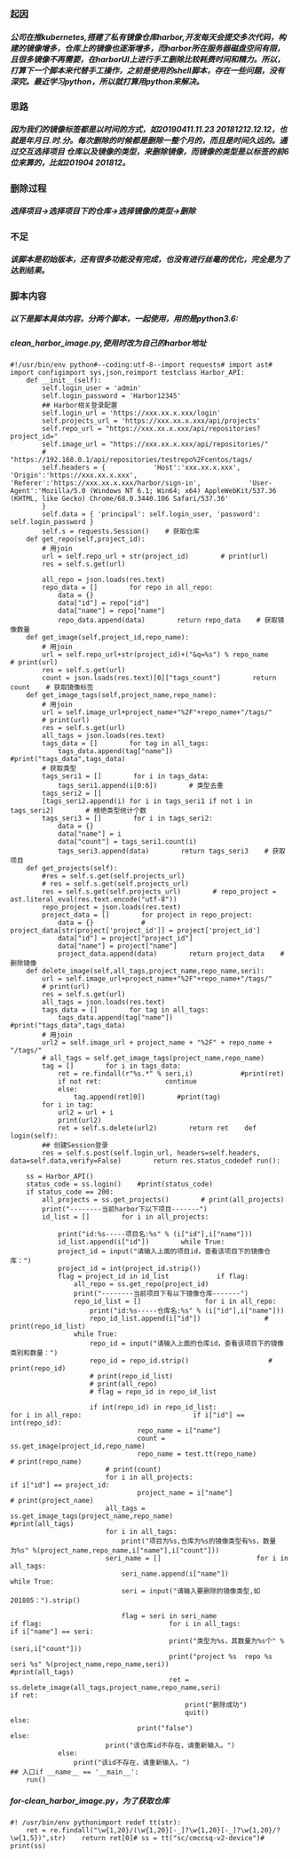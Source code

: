 ### 起因

##### 公司在推kubernetes,搭建了私有镜像仓库harbor,开发每天会提交多次代码，构建的镜像增多，仓库上的镜像也逐渐增多，而harbor所在服务器磁盘空间有限，且很多镜像不再需要，在harborUI上进行手工删除比较耗费时间和精力。所以，打算下一个脚本来代替手工操作，之前是使用的shell脚本，存在一些问题，没有深究。最近学习python，所以就打算用python来解决。

### 思路

##### 因为我们的镜像标签都是以时间的方式，如20190411.11.23 20181212.12.12，也就是年月日.时.分。每次删除的时候都是删除一整个月的，而且是时间久远的。通过交互选择项目 仓库以及镜像的类型，来删除镜像，而镜像的类型是以标签的前6位来算的，比如201904 201812。

### 删除过程

##### 选择项目→选择项目下的仓库→选择镜像的类型→删除

### 不足

##### 该脚本是初始版本，还有很多功能没有完成，也没有进行丝毫的优化，完全是为了达到结果。

### 脚本内容

##### 以下是脚本具体内容，分两个脚本，一起使用，用的是python3.6:

##### clean_harbor_image.py,使用时改为自己的harbor地址

	#!/usr/bin/env python#--coding:utf-8--import requests# import ast# import configimport sys,json,reimport testclass Harbor_API:
		def __init__(self):
			self.login_user = 'admin'
			self.login_password = 'Harbor12345'
			## Harbor相关登录配置
			self.login_url = 'https://xxx.xx.x.xxx/login'
			self.projects_url = 'https://xxx.xx.x.xxx/api/projects'
			self.repo_url = "https://xxx.xx.x.xxx/api/repositories?project_id="
			self.image_url = "https://xxx.xx.x.xxx/api/repositories/"
			# "https://192.168.0.1/api/repositories/testrepo%2Fcentos/tags/
			self.headers = {            'Host':'xxx.xx.x.xxx',            'Origin':'https://xxx.xx.x.xxx',            'Referer':'https://xxx.xx.x.xxx/harbor/sign-in',            'User-Agent':'Mozilla/5.0 (Windows NT 6.1; Win64; x64) AppleWebKit/537.36 (KHTML, like Gecko) Chrome/68.0.3440.106 Safari/537.36'
			}
			self.data = { 'principal': self.login_user, 'password': self.login_password }
			self.s = requests.Session()    # 获取仓库
		def get_repo(self,project_id):
			# 用join
			url = self.repo_url + str(project_id)        # print(url)
			res = self.s.get(url)

			all_repo = json.loads(res.text)
			repo_data = []        for repo in all_repo:
				data = {}
				data["id"] = repo["id"]
				data["name"] = repo["name"]
				repo_data.append(data)        return repo_data    # 获取镜像数量
		def get_image(self,project_id,repo_name):
			# 用join
			url = self.repo_url+str(project_id)+("&q=%s") % repo_name        # print(url)
			res = self.s.get(url)
			count = json.loads(res.text)[0]["tags_count"]        return count    # 获取镜像标签
		def get_image_tags(self,project_name,repo_name):
			# 用join
			url = self.image_url+project_name+"%2F"+repo_name+"/tags/"
			# print(url)
			res = self.s.get(url)
			all_tags = json.loads(res.text)
			tags_data = []        for tag in all_tags:
				tags_data.append(tag["name"])        #print("tags_data",tags_data)
			# 获取类型
			tags_seri1 = []        for i in tags_data:
				tags_seri1.append(i[0:6])        # 类型去重
			tags_seri2 = []
			[tags_seri2.append(i) for i in tags_seri1 if not i in tags_seri2]        # 根绝类型统计个数
			tags_seri3 = []        for i in tags_seri2:
				data = {}
				data["name"] = i
				data["count"] = tags_seri1.count(i)
				tags_seri3.append(data)        return tags_seri3    # 获取项目
		def get_projects(self):
			#res = self.s.get(self.projects_url)
			# res = self.s.get(self.projects_url)
			res = self.s.get(self.projects_url)        # repo_project = ast.literal_eval(res.text.encode("utf-8"))
			repo_project = json.loads(res.text)
			project_data = []        for project in repo_project:
				data = {}            # project_data[str(project['project_id']] = project['project_id']
				data["id"] = project["project_id"]
				data["name"] = project["name"]
				project_data.append(data)        return project_data    # 删除镜像
		def delete_image(self,all_tags,project_name,repo_name,seri):
			url = self.image_url+project_name+"%2F"+repo_name+"/tags/"
			# print(url)
			res = self.s.get(url)
			all_tags = json.loads(res.text)
			tags_data = []        for tag in all_tags:
				tags_data.append(tag["name"])        #print("tags_data",tags_data)
			# 用join
			url2 = self.image_url + project_name + "%2F" + repo_name + "/tags/"
			# all_tags = self.get_image_tags(project_name,repo_name)
			tag = []        for i in tags_data:
				ret = re.findall(r"%s.*" % seri,i)            #print(ret)
				if not ret:                continue
				else:
					tag.append(ret[0])        #print(tag)
			for i in tag:
				url2 = url + i
				print(url2)
				ret = self.s.delete(url2)        return ret    def login(self):
			## 创建Session登录
			res = self.s.post(self.login_url, headers=self.headers, data=self.data,verify=False)        return res.status_codedef run():
		
		ss = Harbor_API()
		status_code = ss.login()    #print(status_code)
		if status_code == 200:
			all_projects = ss.get_projects()        # print(all_projects)
			print("--------当前harbor下以下项目-------")
			id_list = []        for i in all_projects: 

				print("id:%s-----项目名:%s" % (i["id"],i["name"]))
				id_list.append(i["id"])        while True:
				project_id = input("请输入上面的项目id，查看该项目下的镜像仓库：")
				project_id = int(project_id.strip())
				flag = project_id in id_list            if flag:
					all_repo = ss.get_repo(project_id)
					print("--------当前项目下有以下镜像仓库-------")
					repo_id_list = []                for i in all_repo:
						print("id:%s-----仓库名:%s" % (i["id"],i["name"]))
						repo_id_list.append(i["id"])                # print(repo_id_list)
					while True:
						repo_id = input("请输入上面的仓库id，查看该项目下的镜像类别和数量：")
						repo_id = repo_id.strip()                    # print(repo_id)
						# print(repo_id_list)
						# print(all_repo)
						# flag = repo_id in repo_id_list

						if int(repo_id) in repo_id_list:                        for i in all_repo:                            if i["id"] == int(repo_id):
									repo_name = i["name"]
									count = ss.get_image(project_id,repo_name)
									repo_name = test.tt(repo_name)                        # print(repo_name)
							# print(count)
							for i in all_projects:                            if i["id"] == project_id:
									project_name = i["name"]                        # print(project_name)
							all_tags = ss.get_image_tags(project_name,repo_name)                        #print(all_tags)
							for i in all_tags:
								print("项目为%s,仓库为%s的镜像类型有%s，数量为%s" %(project_name,repo_name,i["name"],i["count"]))
							seri_name = []                        for i in all_tags:
								seri_name.append(i["name"])                        while True:
								seri = input("请输入要删除的镜像类型,如201805：").strip()

								flag = seri in seri_name                            if flag:                                for i in all_tags:                                    if i["name"] == seri:
											print("类型为%s，其数量为%s个" %(seri,i["count"]))
											print("project %s  repo %s seri %s" %(project_name,repo_name,seri))                                        #print(all_tags)
											ret = ss.delete_image(all_tags,project_name,repo_name,seri)                                        if ret:
												print("删除成功")
												quit()                            else:
									print("false")                    else:
							print("该仓库id不存在，请重新输入。")
				else:
					print("该id不存在，请重新输入。")
	## 入口if __name__ == '__main__':
		run()

##### for-clean_harbor_image.py，为了获取仓库

	#! /usr/bin/env pythonimport redef tt(str):
		ret = re.findall("\w{1,20}/(\w{1,20}[-_]?\w{1,20}[-_]?\w{1,20}/?\w{1,5})",str)    return ret[0]# ss = tt("sc/cmccsq-v2-device")# print(ss)